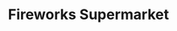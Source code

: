 ---
title: "Fireworks Supermarket"
url: /north-myrtle-beach/fireworks-supermarket/
shop: pyrotechnics
---